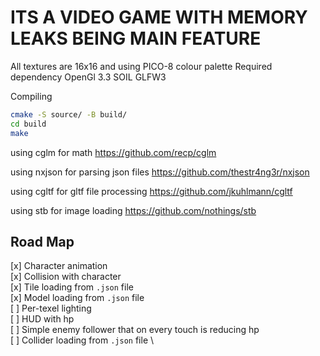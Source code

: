 # ITS A VIDEO GAME WITH MEMORY LEAKS BEING MAIN FEATURE

All textures are 16x16 and using PICO-8 colour palette
Required dependency
OpenGl 3.3
SOIL
GLFW3

Compiling

```bash
cmake -S source/ -B build/
cd build
make
```

using cglm for math
<https://github.com/recp/cglm>

using nxjson for parsing json files
<https://github.com/thestr4ng3r/nxjson>

using cgltf for gltf file processing
<https://github.com/jkuhlmann/cgltf>

using stb for image loading
<https://github.com/nothings/stb>

## Road Map

[x] Character animation \
[x] Collision with character \
[x] Tile loading from `.json` file \
[x] Model loading from `.json` file \
[ ] Per-texel lighting \
[ ] HUD with hp \
[ ] Simple enemy follower that on every touch is reducing hp \
[ ] Collider loading from `.json` file \
